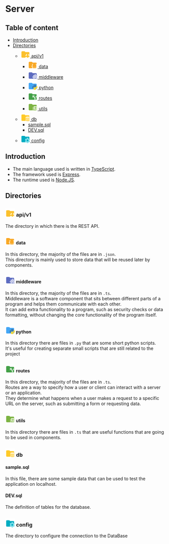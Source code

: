 # Server
## Table of content

<!-- vim-markdown-toc GFM -->

* [Introduction](#introduction)
* [Directories](#directories)
    * [<img src="../assets/folder-api.svg" style="height: 30px; display: inline; transform: translateY(5px)"> api/v1](#img-srcassetsfolder-apisvg-styleheight-30px-display-inline-transform-translatey5px-apiv1)
        * [<img src="../assets/folder-json.svg" style="height: 30px; display: inline; transform: translateY(5px)"> data](#img-srcassetsfolder-jsonsvg-styleheight-30px-display-inline-transform-translatey5px-data)
        * [<img src="../assets/folder-middleware.svg" style="height: 30px; display: inline; transform: translateY(5px)"> middleware](#img-srcassetsfolder-middlewaresvg-styleheight-30px-display-inline-transform-translatey5px-middleware)
        * [<img src="../assets/folder-python.svg" style="height: 30px; display: inline; transform: translateY(5px)"> python](#img-srcassetsfolder-pythonsvg-styleheight-30px-display-inline-transform-translatey5px-python)
        * [<img src="../assets/folder-routes.svg" style="height: 30px; display: inline; transform: translateY(5px)"> routes](#img-srcassetsfolder-routessvg-styleheight-30px-display-inline-transform-translatey5px-routes)
        * [<img src="../assets/folder-utils.svg" style="height: 30px; display: inline; transform: translateY(5px)"> utils](#img-srcassetsfolder-utilssvg-styleheight-30px-display-inline-transform-translatey5px-utils)
    * [<img src="../assets/folder-database.svg" style="height: 30px; display: inline; transform: translateY(5px)"> db](#img-srcassetsfolder-databasesvg-styleheight-30px-display-inline-transform-translatey5px-db)
        * [sample.sql](#samplesql)
        * [DEV.sql](#devsql)
    * [<img src="../assets/folder-controller.svg" style="height: 30px; display: inline; transform: translateY(5px)"> config](#img-srcassetsfolder-controllersvg-styleheight-30px-display-inline-transform-translatey5px-config)

<!-- vim-markdown-toc -->

## Introduction
- The main language used is written in [TypeScript](https://www.typescriptlang.org/).<br/>
- The framework used is [Express](https://www.expressjs.com).<br/>
- The runtime used is [Node.JS](https://nodejs.org/).<br/>

## Directories
### <img src="../assets/folder-api.svg" style="height: 30px; display: inline; transform: translateY(5px)"> api/v1 
The directory in which there is the REST API.

#### <img src="../assets/folder-json.svg" style="height: 30px; display: inline; transform: translateY(5px)"> data
In this directory, the majority of the files are in `.json`.<br/>
This directory is mainly used to store data that will be reused later by components.

#### <img src="../assets/folder-middleware.svg" style="height: 30px; display: inline; transform: translateY(5px)"> middleware
In this directory, the majority of the files are in `.ts`.<br/>
Middleware is a software component that sits between different parts of a program and helps them communicate with each other.<br/>
It can add extra functionality to a program, such as security checks or data formatting, without changing the core functionality of the program itself.

####  <img src="../assets/folder-python.svg" style="height: 30px; display: inline; transform: translateY(5px)"> python
In this directory there are files in `.py` that are some short python scripts.<br/>
It's useful for creating separate small scripts that are still related to the project

####  <img src="../assets/folder-routes.svg" style="height: 30px; display: inline; transform: translateY(5px)"> routes
In this directory, the majority of the files are in `.ts`.<br/>
Routes are a way to specify how a user or client can interact with a server or an application.<br/>
They determine what happens when a user makes a request to a specific URL on the server, such as submitting a form or requesting data.

#### <img src="../assets/folder-utils.svg" style="height: 30px; display: inline; transform: translateY(5px)"> utils
In this directory there are files in `.ts` that are useful functions that are going to be used in components.


###  <img src="../assets/folder-database.svg" style="height: 30px; display: inline; transform: translateY(5px)"> db
#### sample.sql
In this file, there are some sample data that can be used to test the application on localhost.

#### DEV.sql
The definition of tables for the database.


###  <img src="../assets/folder-controller.svg" style="height: 30px; display: inline; transform: translateY(5px)"> config
The directory to configure the connection to the DataBase
